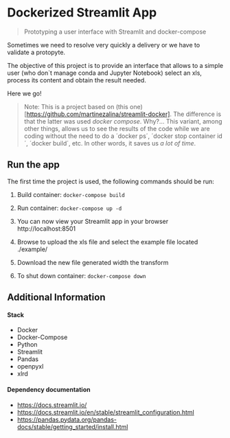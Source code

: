 # Dockerized Streamlit App

> Prototyping a user interface with Streamlit and docker-compose

Sometimes we need to resolve very quickly a delivery or we have to validate a protopyte.

The objective of this project is to provide an interface that allows to a simple user (who don`t manage conda and Jupyter Notebook) select an xls, process its content and obtain the result needed.

Here we go!

> Note: This is a project based on (this one)[https://github.com/martinezalina/streamlit-docker].
> The difference is that the latter was used _docker compose_. Why?... This variant, among other things, allows us to see the results of the code while we are coding without the need to do a ´docker ps´, ´docker stop container id´, ´docker build´, etc. In other words, it saves us _a lot of time_.

## Run the app

The first time the project is used, the following commands should be run:

1. Build container:
   `docker-compose build`

2. Run container:
   `docker-compose up -d`

3. You can now view your Streamlit app in your browser http://localhost:8501

4. Browse to upload the xls file and select the example file located ./example/

5. Download the new file generated width the transform

6. To shut down container:
   `docker-compose down`

## Additional Information

#### Stack

- Docker
- Docker-Compose
- Python
- Streamlit
- Pandas
- openpyxl
- xlrd

#### Dependency documentation

- https://docs.streamlit.io/
- https://docs.streamlit.io/en/stable/streamlit_configuration.html
- https://pandas.pydata.org/pandas-docs/stable/getting_started/install.html
